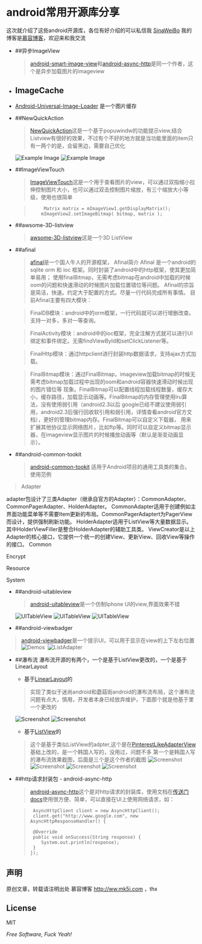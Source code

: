 android常用开源库分享
=================
   
   
这次就介绍了这些android开源库，各位有好介绍的可以私信我 [SinaWeiBo][15]
我的博客是[慕容博客][16]，欢迎来和我交流 
   
- ##异步ImageView
   
   > [android-smart-image-view][6]和[android-async-http][4]是同一个作者，这个是异步加载图片的imageview
   
   
- ## ImageCache 
- [Android-Universal-Image-Loader][8]   是一个图片缓存
   
   
   
   
- ##NewQuickAction
   > [NewQuickAction][7]这是一个基于popuwindw的功能提示view,结合Listview有很好的效果，不过有个不好的地方就是当功能里面的item只有一两个的是，会留黑边，需要自己优化
   
   ![Example Image](http://londatiga.net/images/quickaction1.png)  ![Example Image](http://londatiga.net/images/quickaction2.png) 


- ##ImageViewTouch  
  > [ImageViewTouch][9]这是一个用于查看图片的view，可以通过双指缩小拉伸控制图片大小，也可以通过双击控制图片缩放，有三个缩放大小等级，使用也很简单
  
  >          Matrix matrix = mImageView1.getDisplayMatrix();
  >         mImageView2.setImageBitmap( bitmap, matrix );
   
   
   
   
   
   
- ##awsome-3D-listview
   > [awsome-3D-listview][10]这是一个3D ListView
   
   
   
   
 - ##afinal
    > [afinal][11]是一个国人牛人的开源框架，
    > Afinal简介
    > Afinal 是一个android的sqlite orm 和 ioc 框架。同时封装了android中的http框架，使其更加简单易用；
    > 使用finalBitmap，无需考虑bitmap在android中加载的时候oom的问题和快速滑动的时候图片加载位置错位等问题。
    > Afinal的宗旨是简洁，快速。约定大于配置的方式。尽量一行代码完成所有事情。
    > 目前Afinal主要有四大模块：

    > FinalDB模块：android中的orm框架，一行代码就可以进行增删改查。支持一对多，多对一等查询。

    > FinalActivity模块：android中的ioc框架，完全注解方式就可以进行UI绑定和事件绑定。无需findViewById和setClickListener等。

    > FinalHttp模块：通过httpclient进行封装http数据请求，支持ajax方式加载。

    > FinalBitmap模块：通过FinalBitmap，imageview加载bitmap的时候无需考虑bitmap加载过程中出现的oom和android容器快速滑动时候出现的图片错位等   现象。FinalBitmap可以配置线程加载线程数量，缓存大小，缓存路径，加载显示动画等。FinalBitmap的内存管理使用lru算法，没有使用弱引用（android2.3以后     google已经不建议使用弱引用，android2.3后强行回收软引用和弱引用，详情查看android官方文档），更好的管理bitmap内存。FinalBitmap可以自定义下载器，      用来扩展其他协议显示网络图片，比如ftp等。同时可以自定义bitmap显示器，在imageview显示图片的时候播放动画等（默认是渐变动画显示）。
   



- ##android-common-tookit
  > [android-common-tookit][12] 适用于Android项目的通用工具类的集合。
  > 使用范例
>
 >  Adapter
>
adapter包设计了三类Adapter（继承自官方的Adapter）：CommonAdapter、CommonPagerAdapter、HolderAdapter。
CommonAdapter适用于创建例如主界面功能菜单等不需要Item更新的布局。CommonPagerAdaptert为PagerView而设计，提供强制刷新功能。
HolderAdapter适用于ListView等大量数据显示。其中HolderViewFiller是整合HolderAdapter的辅助工具类。
ViewCreator是以上Adapter的核心接口，它提供一个统一的创建View、更新View、回收View等操作的接口。
Common
>
Encrypt
>
Resource
>
System


- ##android-uitableview
  > [android-uitableview][13]是一个仿制Iphone UI的view,界面效果不错
   
   ![UITableView](http://thiago.grem.io/img/github/uitable-view.png "UITableView")
![UITableView](http://thiago.grem.io/img/github/uitable-view3.png "UITableView")
![UITableView](http://thiago.grem.io/img/github/uitable-view4.png "UITableView")



- ##android-viewbadger
 > [android-viewbadger][14]是一个提示UI，可以用于显示在view的上下左右位置
  ![Demos](http://www.jeffgilfelt.com/viewbadger/vb-1a.png "Demos")&nbsp;
![ListAdapter](http://www.jeffgilfelt.com/viewbadger/vb-2a.png "ListAdapter")

- ##瀑布流
   瀑布流开源的有两个，一个是基于ListView更改的，一个是基于LinearLayout
    - 基于[LinearLayout][1]的 
    >实现了类似于迷尚android和蘑菇街android的瀑布流布局，这个瀑布流问题有点大，慎用，开发者本身已经放弃维护，下面那个就是他基于里一个更改的
    
    ![Screenshot](https://github.com/dodola/android_waterfall/raw/master/screen1.png) ![Screenshot](https://github.com/dodola/android_waterfall/raw/master/screen2.png)
    
    
    - 基于[ListView][2]的
   > 这个是基于类似ListView的adpter,这个是在[PinterestLikeAdapterView][3]基础上改的，是一个韩国人写的，没用过，问题不多
   第一个是韩国人写的瀑布流效果截图，后面是三个是这个作者的截图
     ![Screenshot](http://cloud.github.com/downloads/huewu/PinterestLikeAdapterView/screenshot.png) ![Screenshot](https://github.com/dodola/PinterestLikeAdapterView/raw/master/01.png) ![Screenshot](https://github.com/dodola/PinterestLikeAdapterView/raw/master/02.png) ![Screenshot](https://github.com/dodola/PinterestLikeAdapterView/raw/master/03.png)
   
   
   
- ##http请求封装包 - android-async-http   
   
   > [android-async-http][4]这个是对http请求的封装库，使用文档在[传送门docs][5]使用很方便、简单，可以直接在UI上使用网络请求，如：
   
   >      AsyncHttpClient client = new AsyncHttpClient();    
   >      client.get("http://www.google.com", new AsyncHttpResponseHandler() {    
   >    
   >      @Override
   >      public void onSuccess(String response) {
   >         System.out.println(response);
   >      }
   >     });


声明
---
原创文章，转载请注明出处 慕容博客  http://ww.mk5i.com ，thx



[1]: https://github.com/inmyfree/android_waterfall
[2]:https://github.com/dodola/PinterestLikeAdapterView
[3]:https://github.com/huewu/PinterestLikeAdapterView
[4]:https://github.com/loopj/android-async-http
[5]:http://loopj.com/android-async-http/
[6]:https://github.com/loopj/android-smart-image-view

[7]:https://github.com/inmyfree/NewQuickAction
[8]:https://github.com/nostra13/Android-Universal-Image-Loader
[9]:https://github.com/inmyfree/ImageViewZoom
[10]:https://github.com/inmyfree/awsome-3D-listview   
[11]:https://github.com/inmyfree/afinal 
[12]:https://github.com/chenyoca/android-common-tookit
[13]:https://github.com/inmyfree/android-uitableview

[14]:https://github.com/jgilfelt/android-viewbadger

[15]:http://weibo.com/131426520

[16]:http://www.mk5i.com

License
-

MIT

*Free Software, Fuck Yeah!*









